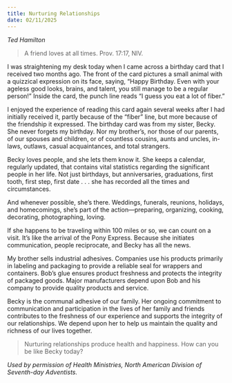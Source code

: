 ```yaml
---
title: Nurturing Relationships
date: 02/11/2025
---
```


_Ted Hamilton_

> <p></p>
> A friend loves at all times. Prov. 17:17, NIV.

I was straightening my desk today when I came across a birthday card that I received two months ago. The front of the card pictures a small animal with a quizzical expression on its face, saying, “Happy Birthday. Even with your ageless good looks, brains, and talent, you still manage to be a regular person!” Inside the card, the punch line reads “I guess you eat a lot of fiber.”

I enjoyed the experience of reading this card again several weeks after I had initially received it, partly because of the “fiber” line, but more because of the friendship it expressed. The birthday card was from my sister, Becky. She never forgets my birthday. Nor my brother’s, nor those of our parents, of our spouses and children, or of countless cousins, aunts and uncles, in-laws, outlaws, casual acquaintances, and total strangers.

Becky loves people, and she lets them know it. She keeps a calendar, regularly updated, that contains vital statistics regarding the significant people in her life. Not just birthdays, but anniversaries, graduations, first tooth, first step, first date . . . she has recorded all the times and circumstances.

And whenever possible, she’s there. Weddings, funerals, reunions, holidays, and homecomings, she’s part of the action—preparing, organizing, cooking, decorating, photographing, loving.

If she happens to be traveling within 100 miles or so, we can count on a visit. It’s like the arrival of the Pony Express. Because she initiates communication, people reciprocate, and Becky has all the news.

My brother sells industrial adhesives. Companies use his products primarily in labeling and packaging to provide a reliable seal for wrappers and containers. Bob’s glue ensures product freshness and protects the integrity of packaged goods. Major manufacturers depend upon Bob and his company to provide quality products and service.

Becky is the communal adhesive of our family. Her ongoing commitment to communication and participation in the lives of her family and friends contributes to the freshness of our experience and supports the integrity of our relationships. We depend upon her to help us maintain the quality and richness of our lives together.

> <callout></callout>
> Nurturing relationships produce health and happiness. How can you be like Becky today?

_Used by permission of Health Ministries, North American Division of Seventh-day Adventists._